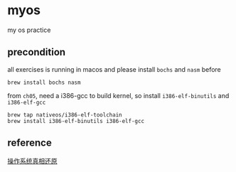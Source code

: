 # myos

my os practice

## precondition

all exercises is running in macos and please install `bochs` and `nasm` before

    brew install bochs nasm

from `ch05`, need a i386-gcc to build kernel, so install `i386-elf-binutils` and `i386-elf-gcc`

    brew tap nativeos/i386-elf-toolchain 
    brew install i386-elf-binutils i386-elf-gcc


## reference

[操作系统真相还原](https://book.douban.com/subject/26745156/)